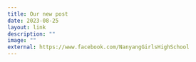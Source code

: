 ```yaml
---
title: Our new post
date: 2023-08-25
layout: link
description: ""
image: ""
external: https://www.facebook.com/NanyangGirlsHighSchool
---
```

